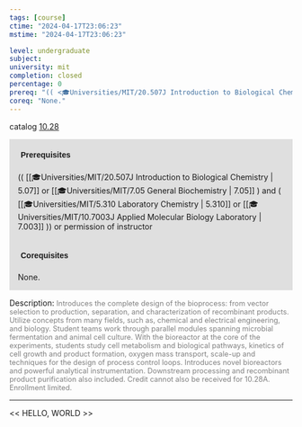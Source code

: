 ```yaml
---
tags: [course]
ctime: "2024-04-17T23:06:23"
mstime: "2024-04-17T23:06:23"

level: undergraduate
subject: 
university: mit
completion: closed
percentage: 0
prereq: "(( <🎓Universities/MIT/20.507J Introduction to Biological Chemistry> or <🎓Universities/MIT/7.05 General Biochemistry> ) and ( <🎓Universities/MIT/5.310 Laboratory Chemistry> or <🎓Universities/MIT/10.7003J Applied Molecular Biology Laboratory> )) or permission of instructor"
coreq: "None."
---
```


catalog [10.28](http://student.mit.edu/catalog/m10a.html#10.28)

<span style="display: block; padding: 15px; background-color: rgb(100, 100, 100, 0.2);"><font id="m_prereq352_0" style="display: block; font-family: Arial, sans-serif; font-weight: bold; padding: 5px">Prerequisites</font><br><span id="prereq352_0">(( [[🎓Universities/MIT/20.507J Introduction to Biological Chemistry | 5.07]] or [[🎓Universities/MIT/7.05 General Biochemistry | 7.05]] ) and ( [[🎓Universities/MIT/5.310 Laboratory Chemistry | 5.310]] or [[🎓Universities/MIT/10.7003J Applied Molecular Biology Laboratory | 7.003]] )) or permission of instructor</span></span>
<span style="display: block; padding: 15px; background-color: rgb(100, 100, 100, 0.2);"><font id="m_coreq352_0" style="display: block; font-family: Arial, sans-serif; font-weight: bold; padding: 5px">Corequisites</font><br><span id="coreq352_0">None.</span></span>

<font style="">Description:</font>
<font style="color: grey; font-size: 0.8rem;">Introduces the complete design of the bioprocess: from vector selection to production, separation, and characterization of recombinant products. Utilize concepts from many fields, such as, chemical and electrical engineering, and biology. Student teams work through parallel modules spanning microbial fermentation and animal cell culture. With the bioreactor at the core of the experiments, students study cell metabolism and biological pathways, kinetics of cell growth and product formation, oxygen mass transport, scale-up and techniques for the design of process control loops. Introduces novel bioreactors and powerful analytical instrumentation. Downstream processing and recombinant product purification also included. Credit cannot also be received for 10.28A. Enrollment limited.</font>



---

<< HELLO, WORLD >>
